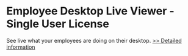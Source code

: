 # Employee Desktop Live Viewer - Single User License
See live what your employees are doing on their desktop.
[>> Detailed information](https://secure.element5.com/esales/product.html?productid=300376174&affiliateid=200057808)